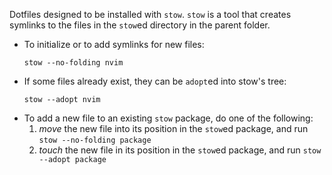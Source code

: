 Dotfiles designed to be installed with `stow`. 
`stow` is a tool that creates symlinks to the files in the `stow`ed directory in the parent folder.

- To initialize or to add symlinks for new files:
    ```
    stow --no-folding nvim
    ```
- If some files already exist, they can be `adopt`ed into stow's tree:
    ```
    stow --adopt nvim
    ```
- To add a new file to an existing `stow` package, do one of the following:
    1. *move* the new file into its position in the `stow`ed package, and run `stow --no-folding package`
    2. *touch* the new file in its position in the `stow`ed package, and run `stow --adopt package`

